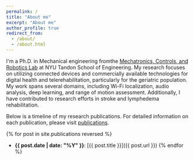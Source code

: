 ```yaml
---
permalink: /
title: "About me"
excerpt: "About me"
author_profile: true
redirect_from: 
  - /about/
  - /about.html
---
```


I'm a Ph.D. in Mechanical engineering fromthe [Mechatronics, Controls, and Robotics Lab](http://mechatronics.engineering.nyu.edu/) at NYU Tandon School of Engineering. My research focuses on utilizing connected devices and commercially available technologies for digital health and telerehabilitation, particularly for the geriatric population. My work spans several domains, including Wi-Fi localization, audio analysis, deep learning, and range of motion assessment. Additionally, I have contributed to research efforts in stroke and lymphedema rehabilitation.

Below is a timeline of my research publications. For detailed information on each publication, please visit [publications](/publications/).

{% for post in site.publications reversed %}
- **{{ post.date | date: "%Y" }}**: [{{ post.title }}]({{ post.url }})
{% endfor %}